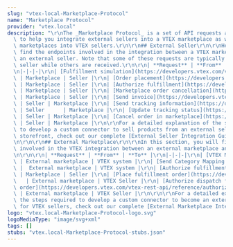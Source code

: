 ```yaml
---
slug: "vtex-local-Marketplace-Protocol"
name: "Marketplace Protocol"
provider: "vtex.local"
description: "\r\nThe _Marketplace Protocol_ is a set of API requests and definitions\
  \ to help you integrate external sellers into a VTEX marketplace as well as external\
  \ marketplaces into VTEX sellers.\r\n\r\n## External Seller\r\n\r\nHere you will\
  \ find the endpoints involved in the integration between a VTEX marketplace and\
  \ an external seller. Note that some of these requests are typically sent by the\
  \ seller while others are received.\r\n\r\n| **Request** | **From** | **To** |\r\
  \n|-|-|-|\r\n| [Fulfillment simulation](https://developers.vtex.com/vtex-rest-api/reference/fulfillment-simulation)\
  \ | Marketplace | Seller |\r\n| [Order placement](https://developers.vtex.com/vtex-rest-api/reference/order-placement)\
  \ | Marketplace | Seller |\r\n| [Authorize fulfillment](https://developers.vtex.com/vtex-rest-api/reference/authorize-fulfillment)\
  \ | Marketplace | Seller |\r\n| [Marketplace order cancellation](https://developers.vtex.com/vtex-rest-api/reference/marketplace-order-cancellation)\
  \ | Marketplace | Seller |\r\n| [Send invoice](https://developers.vtex.com/vtex-rest-api/reference/send-invoice)\
  \ | Seller | Marketplace |\r\n| [Send tracking information](https://developers.vtex.com/vtex-rest-api/reference/send-tracking-information)\
  \ | Seller      | Marketplace |\r\n| [Update tracking status](https://developers.vtex.com/vtex-rest-api/reference/update-tracking-status)\
  \ | Seller | Marketplace |\r\n| [Cancel order in marketplace](https://developers.vtex.com/vtex-rest-api/reference/cancel-order-in-marketplace)\
  \ | Seller | Marketplace |\r\n\r\nFor a detailed explanation of the steps required\
  \ to develop a custom connector to sell products from an external seller in your\
  \ storefront, check out our complete [External Seller Integration Guide](https://developers.vtex.com/docs/guides/external-seller-integration-guide).\r\
  \n\r\n\r\n## External Marketplace\r\n\r\nIn this section, you will find the endpoints\
  \ involved in the VTEX integration between an external marketplace and a VTEX seller.\r\
  \n\r\n\r\n| **Request** | **From** | **To** |\r\n|-|-|-|\r\n| [VTEX Mapper Registration](https://developers.vtex.com/vtex-rest-api/reference/vtex-mapper-registration)\
  \ | External marketplace | VTEX system |\r\n| [Send Category Mapping to VTEX Mapper](https://developers.vtex.com/vtex-rest-api/reference/send-category-mapping-to-vtex-mapper)\
  \ |  External marketplace | VTEX system |\r\n| [Authorize fulfillment](https://developers.vtex.com/vtex-rest-api/reference/authorize-fulfillment)\
  \ | Marketplace | Seller |\r\n| [Place fulfillment order](https://developers.vtex.com/vtex-rest-api/reference/place-fulfillment-order)\
  \   | External marketplace | VTEX Seller |\r\n| [Authorize dispatch for fulfillment\
  \ order](https://developers.vtex.com/vtex-rest-api/reference/authorize-dispatch-for-fulfillment-order)\
  \ | External marketplace | VTEX Seller |\r\n\r\n\r\nFor a detailed explanation of\
  \ the steps required to develop a custom connector to become an external marketplace\
  \ for VTEX sellers, check out our complete [External Marketplace Integration Guide](https://developers.vtex.com/docs/guides/external-marketplace-integration-guide)."
logo: "vtex.local-Marketplace-Protocol-logo.svg"
logoMediaType: "image/svg+xml"
tags: []
stubs: "vtex.local-Marketplace-Protocol-stubs.json"
---
```

